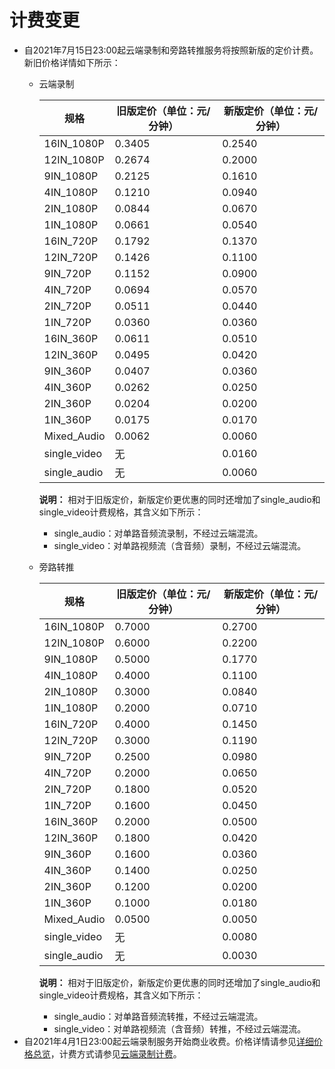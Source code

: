 # 计费变更

-   自2021年7月15日23:00起云端录制和旁路转推服务将按照新版的定价计费。新旧价格详情如下所示：
    -   云端录制

        |规格|旧版定价（单位：元/分钟）|新版定价（单位：元/分钟）|
        |--|-------------|-------------|
        |16IN\_1080P|0.3405|0.2540|
        |12IN\_1080P|0.2674|0.2000|
        |9IN\_1080P|0.2125|0.1610|
        |4IN\_1080P|0.1210|0.0940|
        |2IN\_1080P|0.0844|0.0670|
        |1IN\_1080P|0.0661|0.0540|
        |16IN\_720P|0.1792|0.1370|
        |12IN\_720P|0.1426|0.1100|
        |9IN\_720P|0.1152|0.0900|
        |4IN\_720P|0.0694|0.0570|
        |2IN\_720P|0.0511|0.0440|
        |1IN\_720P|0.0360|0.0360|
        |16IN\_360P|0.0611|0.0510|
        |12IN\_360P|0.0495|0.0420|
        |9IN\_360P|0.0407|0.0360|
        |4IN\_360P|0.0262|0.0250|
        |2IN\_360P|0.0204|0.0200|
        |1IN\_360P|0.0175|0.0170|
        |Mixed\_Audio|0.0062|0.0060|
        |single\_video|无|0.0160|
        |single\_audio|无|0.0060|

        **说明：** 相对于旧版定价，新版定价更优惠的同时还增加了single\_audio和single\_video计费规格，其含义如下所示：

        -   single\_audio：对单路音频流录制，不经过云端混流。
        -   single\_video：对单路视频流（含音频）录制，不经过云端混流。
    -   旁路转推

        |规格|旧版定价（单位：元/分钟）|新版定价（单位：元/分钟）|
        |--|-------------|-------------|
        |16IN\_1080P|0.7000|0.2700|
        |12IN\_1080P|0.6000|0.2200|
        |9IN\_1080P|0.5000|0.1770|
        |4IN\_1080P|0.4000|0.1100|
        |2IN\_1080P|0.3000|0.0840|
        |1IN\_1080P|0.2000|0.0710|
        |16IN\_720P|0.4000|0.1450|
        |12IN\_720P|0.3000|0.1190|
        |9IN\_720P|0.2500|0.0980|
        |4IN\_720P|0.2000|0.0650|
        |2IN\_720P|0.1800|0.0520|
        |1IN\_720P|0.1600|0.0450|
        |16IN\_360P|0.2000|0.0500|
        |12IN\_360P|0.1800|0.0420|
        |9IN\_360P|0.1600|0.0360|
        |4IN\_360P|0.1400|0.0250|
        |2IN\_360P|0.1200|0.0200|
        |1IN\_360P|0.1000|0.0180|
        |Mixed\_Audio|0.0500|0.0050|
        |single\_video|无|0.0080|
        |single\_audio|无|0.0030|

        **说明：** 相对于旧版定价，新版定价更优惠的同时还增加了single\_audio和single\_video计费规格，其含义如下所示：

        -   single\_audio：对单路音频流转推，不经过云端混流。
        -   single\_video：对单路视频流（含音频）转推，不经过云端混流。
-   自2021年4月1日23:00起云端录制服务开始商业收费。价格详情请参见[详细价格总览](https://www.aliyun.com/price/product?#/rtc/detail)，计费方式请参见[云端录制计费](/cn.zh-CN/产品计费/计费方式/云端录制计费.md)。

